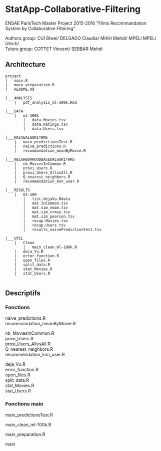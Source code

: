 # StatApp-Collaborative-Filtering
ENSAE ParisTech Master Project 2015-2016 "Films Recommandation System by Collaborative Filtering" 

Authors group: CUI Biwei/ DELGADO Claudia/ MIAH Mehdi/ MPELI MPELI Ulrich/ <br />
Tutors group: COTTET Vincent/ SEBBAR Mehdi

## Architecture

```
project
|   main.R
|   main_preparation.R
|   README.md

|___ANALYSIS
    |   pdf_analysis_ml-100k.Rmd

|___DATA
    |   ml-100k
        |   data.Movies.tsv
        |   data.Ratings.tsv
        |   data.Users.tsv
        
|___NAIVEALGORITHMS
    |   main_predictionsTest.R
    |   naive_predictions.R
    |   recommandation_meanByMovie.R
    
|___NEIGHBORHOODBASEDALGORITHMS
    |   nb_MoviesInCommon.R
    |   proxi_Users.R
    |   proxi_Users_AllvsAll.R
    |   Q_nearest_neighbors.R
    |   recommendation_knn_user.R
    
|___RESULTS
    |   ml-100
        |   list.dejaVu.Rdata
        |   mat.InCommon.tsv   
        |   mat.sim_nmae.tsv   
        |   mat.sim_nrmse.tsv   
        |   mat.sim_pearson.tsv   
        |   recap.Movies.tsv
        |   recap.Users.tsv
        |   results_naivePredictionTest.tsv

|___UTIL
    |   Clean
        |   main_clean_ml-100k.R
    |   deja_Vu.R    
    |   error_function.R
    |   open_files.R
    |   split_data.R
    |   stat_Movies.R
    |   stat_Users.R
    
```

## Descriptifs

### Fonctions

naive_predictions.R <br />
recommandation_meanByMovie.R <br />

nb_MoviesInCommon.R <br />
proxi_Users.R <br />
proxi_Users_AllvsAll.R <br />
Q_nearest_neighbors.R <br />
recommendation_knn_user.R <br />


deja_Vu.R <br />
error_function.R <br />
open_files.R <br />
split_data.R <br />
stat_Movies.R <br />
stat_Users.R <br />
	
### Fonctions main

main_predictionsTest.R <br />

main_clean_ml-100k.R  <br />

main_preparation.R <br />

main
